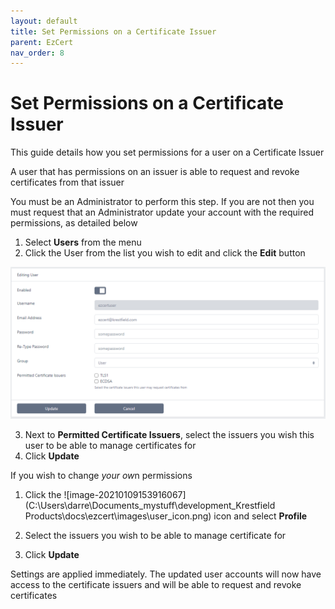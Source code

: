 ```yaml
---
layout: default
title: Set Permissions on a Certificate Issuer
parent: EzCert
nav_order: 8
---
```




# Set Permissions on a Certificate Issuer



This guide details how you set permissions for a user on a Certificate Issuer  

A user that has permissions on an issuer is able to request and revoke certificates from that issuer  



You must be an Administrator to perform this step. If you are not then you must request that an Administrator update your account with the required permissions, as detailed below



1. Select **Users** from the menu
2. Click the User from the list you wish to edit and click the **Edit** button  
<img src=".\images\edit_user.png" alt="image-20210109163140050" style="zoom:67%;" />  

3. Next to **Permitted Certificate Issuers**, select the issuers you wish this user to be able to manage certificates for  
4. Click **Update**



If you wish  to change *your ow*n permissions

1. Click the ![image-20210109153916067](C:\Users\darre\Documents\_mystuff\development\_Krestfield Products\docs\ezcert\images\user_icon.png) icon and select **Profile**   

2. Select the issuers you wish to be able to manage certificate for  
3. Click **Update**



Settings are applied immediately. The updated user accounts will now have access to the certificate issuers and will be able to request and revoke certificates